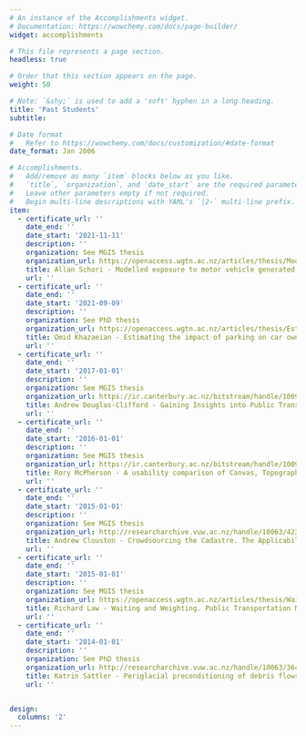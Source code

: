 ```yaml
---
# An instance of the Accomplishments widget.
# Documentation: https://wowchemy.com/docs/page-builder/
widget: accomplishments

# This file represents a page section.
headless: true

# Order that this section appears on the page.
weight: 50

# Note: `&shy;` is used to add a 'soft' hyphen in a long heading.
title: 'Past Students'
subtitle:

# Date format
#   Refer to https://wowchemy.com/docs/customization/#date-format
date_format: Jan 2006

# Accomplishments.
#   Add/remove as many `item` blocks below as you like.
#   `title`, `organization`, and `date_start` are the required parameters.
#   Leave other parameters empty if not required.
#   Begin multi-line descriptions with YAML's `|2-` multi-line prefix.
item:
  - certificate_url: ''
    date_end: ''
    date_start: '2021-11-11'
    description: ''
    organization: See MGIS thesis
    organization_url: https://openaccess.wgtn.ac.nz/articles/thesis/Modelled_exposure_to_motor_vehicle_generated_noise_at_schools_and_early_childhood_centres_/17030039
    title: Allan Schori - Modelled exposure to motor vehicle generated noise at schools and early childhood centres
    url: ''
  - certificate_url: ''
    date_end: ''
    date_start: '2021-09-09'
    description: ''
    organization: See PhD thesis
    organization_url: https://openaccess.wgtn.ac.nz/articles/thesis/Estimating_the_impact_of_parking_on_car_ownership_and_commute_mode_choices/16575005 
    title: Omid Khazaeian - Estimating the impact of parking on car ownership and commute mode choices
    url: ''
  - certificate_url: ''
    date_end: ''
    date_start: '2017-01-01'
    description: ''
    organization: See MGIS thesis
    organization_url: https://ir.canterbury.ac.nz/bitstream/handle/10092/14406/MGIS%20thesis%20-%20Andrew%20Douglas-Clifford.pdf
    title: Andrew Douglas-Clifford - Gaining Insights into Public Transport Passenger Satisfaction using Crowdsourced Information
    url: ''
  - certificate_url: ''
    date_end: ''
    date_start: '2016-01-01'
    description: ''
    organization: See MGIS thesis
    organization_url: https://ir.canterbury.ac.nz/bitstream/handle/10092/15009/MGIS%20thesis%20-%20Rory%20McPherson.pdf
    title: Rory McPherson - A usability comparison of Canvas, Topographic, and Street Basemaps
    url: ''
  - certificate_url: ''
    date_end: ''
    date_start: '2015-01-01'
    description: ''
    organization: See MGIS thesis
    organization_url: http://researcharchive.vuw.ac.nz/handle/10063/4234
    title: Andrew Clouston - Crowdsourcing the Cadastre. The Applicability of Crowdsourced Geospatial Information to the New Zealand Cadastre 
    url: ''
  - certificate_url: ''
    date_end: ''
    date_start: '2015-01-01'
    description: ''
    organization: See MGIS thesis
    organization_url: https://openaccess.wgtn.ac.nz/articles/thesis/Waiting_and_Weighting_Public_Transportation_Model_Sensitivity_to_Waiting_Time_and_Schedule_Deviation/20388354?file=36446601
    title: Richard Law - Waiting and Weighting. Public Transportation Model Sensitivity to Waiting Time and Schedule Deviation
    url: ''
  - certificate_url: ''
    date_end: ''
    date_start: '2014-01-01'
    description: ''
    organization: See PhD thesis
    organization_url: http://researcharchive.vuw.ac.nz/handle/10063/3645
    title: Katrin Sattler - Periglacial preconditioning of debris flows in the Southern Alps, New Zealand
    url: ''


design:
  columns: '2'
---
```

